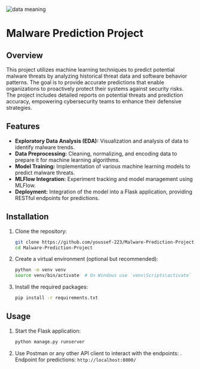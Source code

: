 ![data meaning](https://github.com/user-attachments/assets/aff1f522-c62e-4ebe-aa9e-67ced5d26cf9)
# Malware Prediction Project

## Overview
This project utilizes machine learning techniques to predict potential malware threats by analyzing historical threat data and software behavior patterns. The goal is to provide accurate predictions that enable organizations to proactively protect their systems against security risks. The project includes detailed reports on potential threats and prediction accuracy, empowering cybersecurity teams to enhance their defensive strategies.

## Features
- **Exploratory Data Analysis (EDA):** Visualization and analysis of data to identify malware trends.
- **Data Preprocessing:** Cleaning, normalizing, and encoding data to prepare it for machine learning algorithms.
- **Model Training:** Implementation of various machine learning models to predict malware threats.
- **MLFlow Integration:** Experiment tracking and model management using MLFlow.
- **Deployment:** Integration of the model into a Flask application, providing RESTful endpoints for predictions.

## Installation

1. Clone the repository:
   ```bash
   git clone https://github.com/youssef-223/Malware-Prediction-Project.git
   cd Malware-Prediction-Project
   ```
2. Create a virtual environment (optional but recommended):
   
   ```bash
   python -m venv venv
   source venv/bin/activate  # On Windows use `venv\Scripts\activate`
   ```
3. Install the required packages:
   ```bash
   pip install -r requirements.txt
   ```

## Usage

1. Start the Flask application:

   ```bash
   python manage.py runserver
   ```
2. Use Postman or any other API client to interact with the endpoints:
   . Endpoint for predictions: `http://localhost:8000/`
